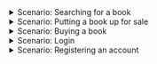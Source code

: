 <details>
<summary>Scenario: Searching for a book </summary>

##### Initial Assumption
- A user is looking for a book based off of book name, book author, course code that is was associated with it, book condition, and price of the book. They are already authenticated. 


##### Normal
- The user chooses to search for a book based of the criteria. They are prompted enter the criterion they want seach off of. The input is then sent off to the server. 

- On completion, the system will show the user all the books that are relevant to the criterion that they put. 
##### What Can Go Wrong
- A user can input malicious code that could give them access to senstive, but encrypted information.

- A user can input malicous code that could break the integrity of the database.

##### System State on Completion
- User is logged in. The server will display all the books that student is interested in.
</details>






<details>
<summary>Scenario: Putting a book up for sale</summary>

##### Initial Assumption
- A user has a book or a collection of books that they want to put up for sale to the Bazaar service. These books are identified by book title and author. They have been successfully authenticated on to Racoon Bazaar. 

##### Normal
- The user chooses to put up a sell order. They are prompted to enter the book name, author, the condition of the book, the major that is related to the book, and the price they are looking for.

- On completion, system will send a confirmation to the user stating that the order has been placed.

##### What Can Go Wrong
- User can put in an duplicate order that they already have put in. The system will inform the user that they already have an order for the same item and will notify them to edit it.

- User can put in malicious/unintended input. The server will notify the user that the input is not valid and the server will refuse to send the input to the database. 

##### System State on Completion
- User is logged in. The order will be sent to the database and the server will display the updated table.
</details>



<details>
<summary>Scenario: Buying a book </summary>

##### Initial Assumption
- Student is logged in. An order in the database is valid.  


##### Normal
- The user sees a book that they want. They click a button next to it to say that they want it. The server takes their user_id and the sellers user_id and makes the connection between them. This data is then sent off database.

- On completion, the seller can see that an offer has been made on their book. The seller can choose to email the buyer.
##### What Can Go Wrong
- 2 Users could click on the buttom at the same time, resulting in a double order

- User could be wanting to buy their own order.

##### System State on Completion
- The server will tell the user that the seller will be notified. 
</details>

<details>
<summary>Scenario: Login </summary>

##### Initial Assumption
- A student already has registered for an account.


##### Normal
- A student inputs their email and password. If the pair is in the database, the server will grant them access to the Bazaar. If the pair is not in the database, then they will not be let in.

##### What Can Go Wrong
- User could input malicous SQL code.

##### System State on Completion
- The server grants the user a Session token that hold their info for either a day or until they log out.
</details>

<details>
<summary>Scenario: Registering an account </summary>

##### Initial Assumption
- A student does not have an account for the Bazaar.


##### Normal
- A student inputs their first name, last name, major, phone number, desired password, and email.

##### What Can Go Wrong
- A student could input identical information that is already in the database.

- A student could attempt to use malicious code to extract/destroy integrity of the database.

##### System State on Completion
- The student will then be redirected to the login page.

</details>
